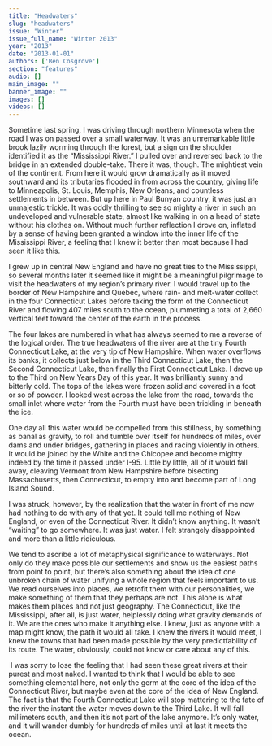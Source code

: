 ```yaml
---
title: "Headwaters"
slug: "headwaters"
issue: "Winter"
issue_full_name: "Winter 2013"
year: "2013"
date: "2013-01-01"
authors: ['Ben Cosgrove']
section: "features"
audio: []
main_image: ""
banner_image: ""
images: []
videos: []
---
```

Sometime last spring, I was driving through northern Minnesota when the road I was on passed over a small waterway. It was an unremarkable little brook lazily worming through the forest, but a sign on the shoulder identified it as the “Mississippi River.” I pulled over and reversed back to the bridge in an extended double-take. There it was, though. The mightiest vein of the continent. From here it would grow dramatically as it moved southward and its tributaries flooded in from across the country, giving life to Minneapolis, St. Louis, Memphis, New Orleans, and countless settlements in between. But up here in Paul Bunyan country, it was just an unmajestic trickle. It was oddly thrilling to see so mighty a river in such an undeveloped and vulnerable state, almost like walking in on a head of state without his clothes on. Without much further reflection I drove on, inflated by a sense of having been granted a window into the inner life of the Mississippi River, a feeling that I knew it better than most because I had seen it like this.

I grew up in central New England and have no great ties to the Mississippi, so several months later it seemed like it might be a meaningful pilgrimage to visit the headwaters of my region’s primary river. I would travel up to the border of New Hampshire and Quebec, where rain- and melt-water collect in the four Connecticut Lakes before taking the form of the Connecticut River and flowing 407 miles south to the ocean, plummeting a total of 2,660 vertical feet toward the center of the earth in the process.

The four lakes are numbered in what has always seemed to me a reverse of the logical order. The true headwaters of the river are at the tiny Fourth Connecticut Lake, at the very tip of New Hampshire. When water overflows its banks, it collects just below in the Third Connecticut Lake, then the Second Connecticut Lake, then finally the First Connecticut Lake. I drove up to the Third on New Years Day of this year. It was brilliantly sunny and bitterly cold. The tops of the lakes were frozen solid and covered in a foot or so of powder. I looked west across the lake from the road, towards the small inlet where water from the Fourth must have been trickling in beneath the ice.

One day all this water would be compelled from this stillness, by something as banal as gravity, to roll and tumble over itself for hundreds of miles, over dams and under bridges, gathering in places and racing violently in others. It would be joined by the White and the Chicopee and become mighty indeed by the time it passed under I-95. Little by little, all of it would fall away, cleaving Vermont from New Hampshire before bisecting Massachusetts, then Connecticut, to empty into and become part of Long Island Sound.

I was struck, however, by the realization that the water in front of me now had nothing to do with any of that yet. It could tell me nothing of New England, or even of the Connecticut River. It didn’t know anything. It wasn’t “waiting” to go somewhere. It was just water. I felt strangely disappointed and more than a little ridiculous.

We tend to ascribe a lot of metaphysical significance to waterways. Not only do they make possible our settlements and show us the easiest paths from point to point, but there’s also something about the idea of one unbroken chain of water unifying a whole region that feels important to us. We read ourselves into places, we retrofit them with our personalities, we make something of them that they perhaps are not. This alone is what makes them places and not just geography. The Connecticut, like the Mississippi, after all, is just water, helplessly doing what gravity demands of it. We are the ones who make it anything else. I knew, just as anyone with a map might know, the path it would all take. I knew the rivers it would meet, I knew the towns that had been made possible by the very predictfability of its route. The water, obviously, could not know or care about any of this.

  I was sorry to lose the feeling that I had seen these great rivers at their purest and most naked. I wanted to think that I would be able to see something elemental here, not only the germ at the core of the idea of the Connecticut River, but maybe even at the core of the idea of New England. The fact is that the Fourth Connecticut Lake will stop mattering to the fate of the river the instant the water moves down to the Third Lake. It will fall millimeters south, and then it’s not part of the lake anymore. It’s only water, and it will wander dumbly for hundreds of miles until at last it meets the ocean.

